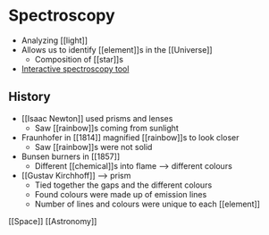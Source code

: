 # Spectroscopy

- Analyzing [[light]]
- Allows us to identify [[element]]s in the [[Universe]]
  - Composition of [[star]]s
- [Interactive spectroscopy tool](http://www.jjdebenedictis.com/Spectroscopy/)

## History

- [[Isaac Newton]] used prisms and lenses
  - Saw [[rainbow]]s coming from sunlight
- Fraunhofer in [[1814]] magnified [[rainbow]]s to look closer
  - Saw [[rainbow]]s were not solid
- Bunsen burners in [[1857]]
  - Different [[chemical]]s into flame --> different colours
- [[Gustav Kirchhoff]] --> prism
  - Tied together the gaps and the different colours
  - Found colours were made up of emission lines
  - Number of lines and colours were unique to each [[element]]

[[Space]] [[Astronomy]]

